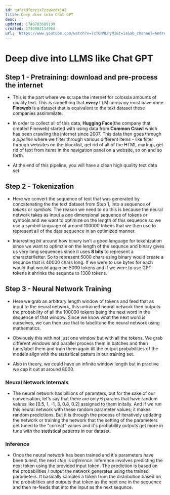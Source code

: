 ```yaml
---
id: qufzkdfqezix7zzqwzdxja2
title: Deep dive into Chat GPT
desc: ''
updated: 1740783689199
created: 1740002114964
url: 'https://www.youtube.com/watch?v=7xTGNNLPyMI&t=1s&ab_channel=AndrejKarpathy'
---
```


# Deep dive into LLMS like Chat GPT

## Step 1 - Pretraining: download and pre-process the internet

- This is the part where we scrape the internet for colossla amounts of quality text. This is something that **every** LLM company must have done. **Fineweb** is a dataset that is equivalent to the text dataset these companies assimmilate.

- In order to collect all of this data, **Hugging Face**(the company that created Fineweb) started with using data from **Common Crawl** which has been crawling the internet since 2007. This data then goes through a _pipeline_ where we filter through various different items - like filter through websites on the blocklist, get rid of all of the HTML markup, get rid of text from items in the navigation panel on a website, so on and so forth.

- At the end of this pipeline, you will have a clean high quality text data set.

## Step 2 - Tokenization

- Here we convert the sequence of text that was generated by concatenating the the text dataset from Step 1, into a sequence of _tokens_ or _symbols_. The reason we need to do this is because the neural network takes as input a one dimensional sequence of tokens or symbols and we want to optimize on the length of this sequence so we use a symbol language of around 100000 tokens that we then use to represent all of the data sequence in an optimized manner.

- Interesting _bit_ around how binary isn't a good language for tokenization since we want to optimzie on the length of the sequnce and binary gives us very long sequences since it uses **8 bits** to represent a character/letter. So to represent 5000 chars using binary would create a sequnce that is 40000 chars long. If we were to use bytes for each would that would again be 5000 tokens and if we were to use GPT tokens it shrinks the sequnce to 1300 tokens.

## Step 3 - Neural Network Training

- Here we grab an arbitrary length window of tokens and feed that as input to the neural network, this untrained neural network then outputs the probability of all the 100000 tokens being the next word in the sequence of that window. Since we know what the next word is ourselves, we can then use that to label/tune the neural network using mathematics.

- Obviously this with not just one window but with all the tokens. We grab different windows and parallel process them in batches and then tune/label them and train them again till the output probabilities of the models align with the statisitical patters in our training set.

- Also in theory, we could have an infinite window length but in practive we cap it out at around 8000.

### Neural Network Internals

- The neural network has billions of paramters, but for the sake of our conversation, let's say that there are only 6 params that have random values like [0.5, 1, -1, 3, 0.8, 0.2] assigned to them initally. And if we run this neural network with these random parameter values; it makes random predictions. But it is through the process of iteratively updating the network or training the network that the setting of the parameters get tuned to the "correct" values and it's probability outputs get more in tune with the statistical patterns in our dataset.

### Inference

- Once the neural network has been trained and it's parameters have been tuned, the next _step_ is *Inference*. Inference involves predicting the next token using the provided input token. The prediction is based on the probabilities / output the network generates using the trained parameters. It basically samples a token from the distribution based on the probablities and outputs that token as the next one in the sequence and then re-feeds that into the input as the next sequnce.